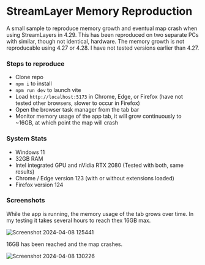 # StreamLayer Memory Reproduction

A small sample to reproduce memory growth and eventual map crash when using StreamLayers in 4.29. This has been reproduced on two separate PCs with similar, though not identical, hardware. The memory growth is not reproducable using 4.27 or 4.28. I have not tested versions earlier than 4.27.

### Steps to reproduce
- Clone repo
- `npm i` to install
- `npm run dev` to launch vite
- Load `http://localhost:5173` in Chrome, Edge, or Firefox (have not tested other browsers, slower to occur in Firefox)
- Open the browser task manager from the tab bar
- Monitor memory usage of the app tab, it will grow continuously to ~16GB, at which point the map will crash

### System Stats
- Windows 11
- 32GB RAM
- Intel integrated GPU and nVidia RTX 2080 (Tested with both, same results)
- Chrome / Edge version 123 (with or without extensions loaded)
- Firefox version 124

### Screenshots
While the app is running, the memory usage of the tab grows over time. In my testing it takes several hours to reach thex 16GB max.

![Screenshot 2024-04-08 125441](https://github.com/jbessette/streamlayer-memory-repro/assets/10093901/1321c8a1-d4c2-4b54-9f21-0643a71e6085)

16GB has been reached and the map crashes.

![Screenshot 2024-04-08 130226](https://github.com/jbessette/streamlayer-memory-repro/assets/10093901/eb7b3844-0d91-4b0b-808b-95fa67b2e3ee)
